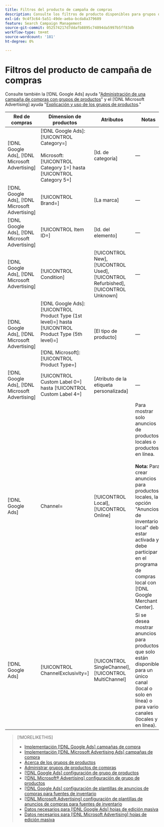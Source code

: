```yaml
---
title: Filtros del producto de campaña de compras
description: Consulte los filtros de producto disponibles para grupos de productos de compras.
exl-id: 9c4f3c64-5a51-49de-aeba-bcda8a379609
feature: Search Campaign Management
source-git-commit: 052574217d7ddafb8895c74094da5997b5ff83db
workflow-type: tm+mt
source-wordcount: '181'
ht-degree: 0%

---
```


# Filtros del producto de campaña de compras

Consulte también la [!DNL Google Ads] ayuda &quot;[Administración de una campaña de compras con grupos de productos](https://support.google.com/google-ads/answer/6275317)&quot; y el [!DNL Microsoft Advertising] ayuda &quot;[Explicación y uso de los grupos de productos](https://help.ads.microsoft.com/#apex/bae/en/56782).&quot;

| Red de compras | Dimension de productos | Atributos | Notas |
|----|----|----|----|
| [!DNL Google Ads], [!DNL Microsoft Advertising] | [!DNL Google Ads]: [!UICONTROL Category=]<br><br>Microsoft: [!UICONTROL Category 1=] hasta [!UICONTROL Category 5=] | \[Id. de categoría\] | — |
| [!DNL Google Ads], [!DNL Microsoft Advertising] | [!UICONTROL Brand=] | \[La marca\] | — |
| [!DNL Google Ads], [!DNL Microsoft Advertising] | [!UICONTROL Item ID=] | \[Id. del elemento\] | — |
| [!DNL Google Ads], [!DNL Microsoft Advertising] | [!UICONTROL Condition] | [!UICONTROL New], [!UICONTROL Used], [!UICONTROL Refurbished], [!UICONTROL Unknown] | — |
| [!DNL Google Ads], [!DNL Microsoft Advertising] | [!DNL Google Ads]: [!UICONTROL Product Type (1st level)=] hasta [!UICONTROL Product Type (5th level)=]<br><br>[!DNL Microsoft]: [!UICONTROL Product Type=] | \[El tipo de producto\] | — |
| [!DNL Google Ads], [!DNL Microsoft Advertising] | [!UICONTROL Custom Label 0=] hasta [!UICONTROL Custom Label 4=] | \[Atributo de la etiqueta personalizada\] | — |
| [!DNL Google Ads] | Channel= | [!UICONTROL Local], [!UICONTROL Online] | Para mostrar solo anuncios de productos locales o productos en línea.<br><br><b>Nota:</b> Para crear anuncios para productos locales, la opción &quot;Anuncios de inventario local&quot; debe estar activada y debe participar en el programa de compras local con [!DNL Google Merchant Center]. |
| [!DNL Google Ads] | [!UICONTROL ChannelExclusivity=] | [!UICONTROL SingleChannel], [!UICONTROL MultiChannel] | Si se desea mostrar anuncios para productos que solo están disponibles para un único canal (local o solo en línea) o para varios canales (locales y en línea). |

>[!MORELIKETHIS]
>
>* [Implementación [!DNL Google Ads] campañas de compra](/help/search-social-commerce/campaign-management/special-campaign-types/google-shopping-campaigns.md)
>* [Implementación [!DNL Microsoft Advertising Ads] campañas de compra](/help/search-social-commerce/campaign-management/special-campaign-types/microsoft-shopping-campaigns.md)
>* [Acerca de los grupos de productos](product-group-about.md)
>* [Administrar grupos de productos de compras](product-group-manage.md)
>* [[!DNL Google Ads] configuración de grupo de productos](/help/search-social-commerce/campaign-management/campaigns/product-group-settings-google.md)
>* [[!DNL Microsoft® Advertising] configuración de grupo de productos](/help/search-social-commerce/campaign-management/campaigns/product-group-settings-microsoft.md)
>* [[!DNL Google Ads] configuración de plantillas de anuncios de compras para fuentes de inventario](/help/search-social-commerce/campaign-management/inventory-feeds/ad-templates/template-google-shopping.md)
>* [[!DNL Microsoft Advertising] configuración de plantillas de anuncios de compras para fuentes de inventario](/help/search-social-commerce/campaign-management/inventory-feeds/ad-templates/template-microsoft-shopping.md)
>* [Datos necesarios para [!DNL Google Ads] hojas de edición masiva](/help/search-social-commerce/campaign-management/bulksheets/bulksheet-data-formats/bulksheet-data-google.md)
>* [Datos necesarios para [!DNL Microsoft Advertising] hojas de edición masiva](/help/search-social-commerce/campaign-management/bulksheets/bulksheet-data-formats/bulksheet-data-microsoft.md)
